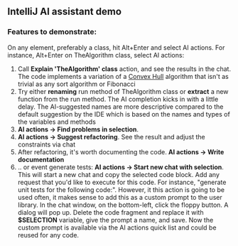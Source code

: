 ## IntelliJ AI assistant demo

### Features to demonstrate:

On any element, preferably a class, hit Alt+Enter and select AI actions. For instance, Alt+Enter on TheAlgorithm class, select AI actions:

1. Call **Explain 'TheAlgorithm' class** action, and see the results in the chat. The code implements a variation of a [Convex Hull](https://en.wikipedia.org/wiki/Convex_hull) algorithm that isn't as trivial as any sort algorithm or Fibonacci
2. Try either **renaming** run method of TheAlgorithm class or **extract** a new function from the run method. The AI completion kicks in with a little delay. The AI-suggested names are more descriptive compared to the default suggestion by the IDE which is based on the names and types of the variables and methods
3. **AI actions -> Find problems in selection**.
4. **AI actions -> Suggest refactoring**. See the result and adjust the constraints via chat
5. After refactoring, it's worth documenting the code. **AI actions -> Write documentation**
6. .. or event generate tests: **AI actions -> Start new chat with selection**. This will start a new chat and copy the selected code block. Add any request that you'd like to execute for this code. For instance, "generate unit tests for the following code:". However, it this action is going to be used often, it makes sense to add this as a custom prompt to the user library. In the chat window, on the bottom-left, click the floppy button. A dialog will pop up. Delete the code fragment and replace it with **$SELECTION** variable, give the prompt a name, and save. Now the custom prompt is available via the AI actions quick list and could be reused for any code.

